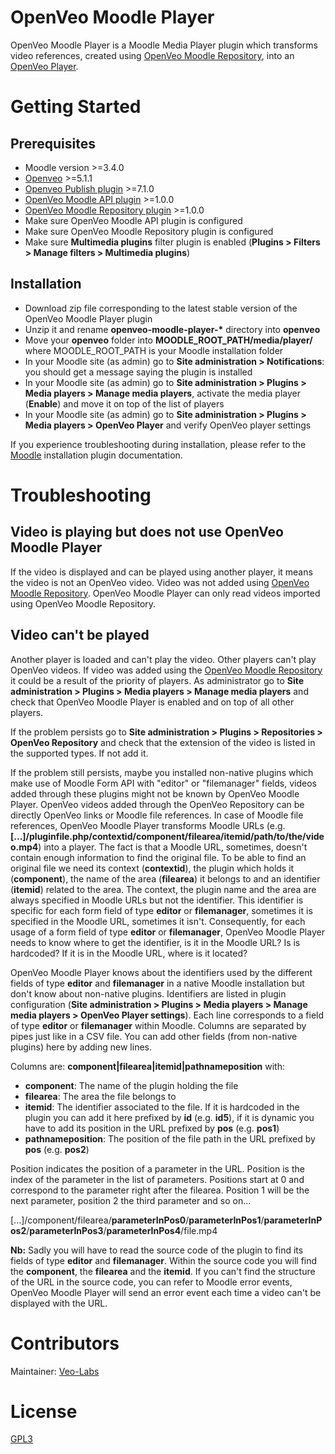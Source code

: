 # OpenVeo Moodle Player

OpenVeo Moodle Player is a Moodle Media Player plugin which transforms video references, created using [OpenVeo Moodle Repository](https://github.com/veo-labs/openveo-moodle-repository), into an [OpenVeo Player](https://github.com/veo-labs/openveo-player).

# Getting Started

## Prerequisites

- Moodle version >=3.4.0
- [Openveo](https://github.com/veo-labs/openveo-core) >=5.1.1
- [Openveo Publish plugin](https://github.com/veo-labs/openveo-publish) >=7.1.0
- [OpenVeo Moodle API plugin](https://github.com/veo-labs/openveo-moodle-api) >=1.0.0
- [OpenVeo Moodle Repository plugin](https://github.com/veo-labs/openveo-moodle-repository) >=1.0.0
- Make sure OpenVeo Moodle API plugin is configured
- Make sure OpenVeo Moodle Repository plugin is configured
- Make sure **Multimedia plugins** filter plugin is enabled (**Plugins > Filters > Manage filters > Multimedia plugins**)

## Installation

- Download zip file corresponding to the latest stable version of the OpenVeo Moodle Player plugin
- Unzip it and rename **openveo-moodle-player-\*** directory into **openveo**
- Move your **openveo** folder into **MOODLE_ROOT_PATH/media/player/** where MOODLE_ROOT_PATH is your Moodle installation folder
- In your Moodle site (as admin) go to **Site administration > Notifications**: you should get a message saying the plugin is installed
- In your Moodle site (as admin) go to **Site administration > Plugins > Media players > Manage media players**, activate the media player (**Enable**) and move it on top of the list of players
- In your Moodle site (as admin) go to **Site administration > Plugins > Media players > OpenVeo Player** and verify OpenVeo player settings

If you experience troubleshooting during installation, please refer to the [Moodle](https://docs.moodle.org) installation plugin documentation.

# Troubleshooting

## Video is playing but does not use OpenVeo Moodle Player

If the video is displayed and can be played using another player, it means the video is not an OpenVeo video. Video was not added using [OpenVeo Moodle Repository](https://github.com/veo-labs/openveo-moodle-repository). OpenVeo Moodle Player can only read videos imported using OpenVeo Moodle Repository.

## Video can't be played

Another player is loaded and can't play the video. Other players can't play OpenVeo videos. If video was added using the [OpenVeo Moodle Repository](https://github.com/veo-labs/openveo-moodle-repository) it could be a result of the priority of players. As administrator go to **Site administration > Plugins > Media players > Manage media players** and check that OpenVeo Moodle Player is enabled and on top of all other players.

If the problem persists go to **Site administration > Plugins > Repositories > OpenVeo Repository** and check that the extension of the video is listed in the supported types. If not add it.

If the problem still persists, maybe you installed non-native plugins which make use of Moodle Form API with "editor" or "filemanager" fields, videos added through these plugins might not be known by OpenVeo Moodle Player. OpenVeo videos added through the OpenVeo Repository can be directly OpenVeo links or Moodle file references. In case of Moodle file references, OpenVeo Moodle Player transforms Moodle URLs (e.g. **[...]/pluginfile.php/contextid/component/filearea/itemid/path/to/the/video.mp4**) into a player. The fact is that a Moodle URL, sometimes, doesn't contain enough information to find the original file. To be able to find an original file we need its context (**contextid**), the plugin which holds it (**component**), the name of the area (**filearea**) it belongs to and an identifier (**itemid**) related to the area. The context, the plugin name and the area are always specified in Moodle URLs but not the identifier. This identifier is specific for each form field of type **editor** or **filemanager**, sometimes it is specified in the Moodle URL, sometimes it isn't. Consequently, for each usage of a form field of type **editor** or **filemanager**, OpenVeo Moodle Player needs to know where to get the identifier, is it in the Moodle URL? Is is hardcoded? If it is in the Moodle URL, where is it located?

OpenVeo Moodle Player knows about the identifiers used by the different fields of type **editor** and **filemanager** in a native Moodle installation but don't know about non-native plugins. Identifiers are listed in plugin configuration (**Site administration > Plugins > Media players > Manage media players > OpenVeo Player settings**). Each line corresponds to a field of type **editor** or **filemanager** within Moodle. Columns are separated by pipes just like in a CSV file. You can add other fields (from non-native plugins) here by adding new lines.

Columns are: **component|filearea|itemid|pathnameposition** with:

- **component**: The name of the plugin holding the file
- **filearea**: The area the file belongs to
- **itemid**: The identifier associated to the file. If it is hardcoded in the plugin you can add it here prefixed by **id** (e.g. **id5**), if it is dynamic you have to add its position in the URL prefixed by **pos** (e.g. **pos1**)
- **pathnameposition**: The position of the file path in the URL prefixed by **pos** (e.g. **pos2**)

Position indicates the position of a parameter in the URL. Position is the index of the parameter in the list of parameters. Positions start at 0 and correspond to the parameter right after the filearea. Position 1 will be the next parameter, position 2 the third parameter and so on...

[...]/component/filearea/**parameterInPos0**/**parameterInPos1**/**parameterInPos2**/**parameterInPos3**/**parameterInPos4**/file.mp4

**Nb:** Sadly you will have to read the source code of the plugin to find its fields of type **editor** and **filemanager**. Within the source code you will find the **component**, the **filearea** and the **itemid**. If you can't find the structure of the URL in the source code, you can refer to Moodle error events, OpenVeo Moodle Player will send an error event each time a video can't be displayed with the URL.

# Contributors

Maintainer: [Veo-Labs](http://www.veo-labs.com/)

# License

[GPL3](http://www.gnu.org/licenses/gpl.html)

